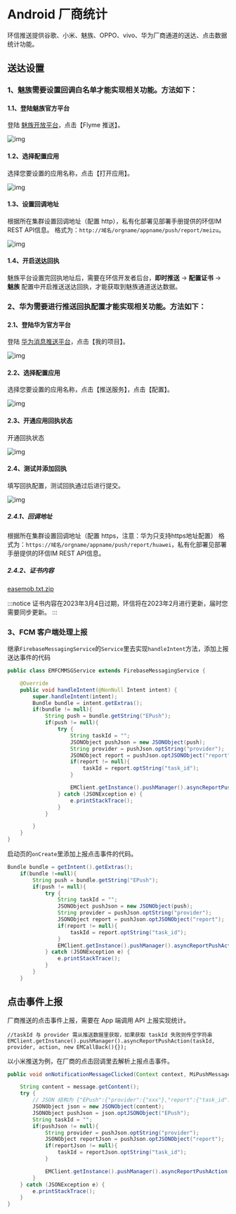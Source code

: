 # Android 厂商统计

环信推送提供谷歌、小米、魅族、OPPO、vivo、华为厂商通道的送达、点击数据统计功能。

## 送达设置

### 1、魅族需要设置回调白名单才能实现相关功能。方法如下：

#### 1.1、登陆魅族官方平台

登陆 [魅族开放平台](https://open.flyme.cn/)，点击【Flyme 推送】。

![img](@static/images/instantpush/push_meizu_flymeconsole.png)

#### 1.2、选择配置应用

选择您要设置的应用名称，点击【打开应用】。

![img](@static/images/instantpush/push_flyme_openapp.png)

#### 1.3、设置回调地址

根据所在集群设置回调地址（配置 http），私有化部署见部署手册提供的环信IM REST API信息。
格式为：`http://域名/orgname/appname/push/report/meizu`。

![img](@static/images/instantpush/push_flyme_callbackaddr.png)



#### 1.4、开启送达回执

魅族平台设置完回执地址后，需要在环信开发者后台，**即时推送** → **配置证书** → **魅族** 配置中开启推送送达回执，才能获取到魅族通道送达数据。 

### 2、华为需要进行推送回执配置才能实现相关功能。方法如下：

#### 2.1、登陆华为官方平台

登陆 [华为消息推送平台](https://developer.huawei.com/consumer/cn/service/josp/agc/index.html#/)，点击【我的项目】。

![img](@static/images/instantpush/push_huawei_console.png)

#### 2.2、选择配置应用

选择您要设置的应用名称，点击【推送服务】，点击【配置】。

![img](@static/images/instantpush/push_huawei_config.png)

#### 2.3、开通应用回执状态

开通回执状态

![img](@static/images/instantpush/push_huawei_callback.png)

#### 2.4、测试并添加回执

填写回执配置，测试回执通过后进行提交。 

![img](@static/images/instantpush/push_huawei_callbackconfig.png)

##### 2.4.1、回调地址

根据所在集群设置回调地址（配置 https，注意：华为只支持https地址配置）
格式为：`https://域名/orgname/appname/push/report/huawei`，私有化部署见部署手册提供的环信IM REST API信息。


##### 2.4.2、证书内容

[easemob.txt.zip](https://docs-im.easemob.com/_media/playground/push/apppush/easemob.txt.zip)

:::notice
证书内容在2023年3月4日过期，环信将在2023年2月进行更新，届时您需要同步更新。
:::

### 3、FCM 客户端处理上报

继承`FirebaseMessagingService`的`Service`里去实现`handleIntent`方法，添加上报送达事件的代码

```java
public class EMFCMMSGService extends FirebaseMessagingService {

    @Override
    public void handleIntent(@NonNull Intent intent) {
        super.handleIntent(intent);
        Bundle bundle = intent.getExtras();
        if(bundle != null){
            String push = bundle.getString("EPush");
            if(push != null){
                try {
                    String taskId = "";
                    JSONObject pushJson = new JSONObject(push);
                    String provider = pushJson.optString("provider");
                    JSONObject report = pushJson.optJSONObject("report");
                    if(report != null){
                        taskId = report.optString("task_id");
                    }

                    EMClient.getInstance().pushManager().asyncReportPushAction(taskId, provider, EMPushManager.EMPushAction.ARRIVE, new EMCallBack() {});
                } catch (JSONException e) {
                    e.printStackTrace();
                }
            }

        }
    }
}
```

启动页的`onCreate`里添加上报点击事件的代码。

```java
Bundle bundle = getIntent().getExtras();
    if(bundle !=null){
        String push = bundle.getString("EPush");
        if(push != null){
            try {
                String taskId = "";
                JSONObject pushJson = new JSONObject(push);
                String provider = pushJson.optString("provider");
                JSONObject report = pushJson.optJSONObject("report");
                if(report != null){
                    taskId = report.optString("task_id");
                }
                EMClient.getInstance().pushManager().asyncReportPushAction(taskId, provider, EMPushManager.EMPushAction.CLICK, new EMCallBack() {});
            } catch (JSONException e) {
                e.printStackTrace();
            }
        }
    }
```

## 点击事件上报

厂商推送的点击事件上报，需要在 App 端调用 API 上报实现统计。

```
//taskId 与 provider 需从推送数据里获取，如果获取 taskId 失败则传空字符串
EMClient.getInstance().pushManager().asyncReportPushAction(taskId, provider, action, new EMCallBack(){});
```

以小米推送为例，在厂商的点击回调里去解析上报点击事件。

```java
public void onNotificationMessageClicked(Context context, MiPushMessage message) {

    String content = message.getContent();
    try {
    	// JSON 结构为 {"EPush":{"provider":{"xxx"},"report":{"task_id":"xxx"}}}
        JSONObject json = new JSONObject(content);
        JSONObject pushJson = json.optJSONObject("EPush");
        String taskId = "";
        if(pushJson != null){
            String provider = pushJson.optString("provider");
            JSONObject reportJson = pushJson.optJSONObject("report");
            if(reportJson != null){
                taskId = reportJson.optString("task_id");
            }

            EMClient.getInstance().pushManager().asyncReportPushAction(taskId, provider, EMPushManager.EMPushAction.CLICK, new EMCallBack() {});
        }
    } catch (JSONException e) {
        e.printStackTrace();
    }
}
```